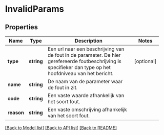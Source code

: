 # InvalidParams

## Properties
Name | Type | Description | Notes
------------ | ------------- | ------------- | -------------
**type** | **string** | Een url naar een beschrijving van de fout in de parameter.  De hier gerefereerde foutbeschrijving is specifieker dan type op het  hoofdniveau van het bericht. | [optional] 
**name** | **string** | De naam van de parameter waar de fout in zit. | 
**code** | **string** | Een vaste waarde afhankelijk van het soort fout. | 
**reason** | **string** | Een vaste omschrijving afhankelijk van het soort fout. | 

[[Back to Model list]](../../README.md#documentation-for-models) [[Back to API list]](../../README.md#documentation-for-api-endpoints) [[Back to README]](../../README.md)

